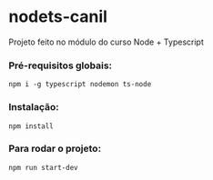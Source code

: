 # nodets-canil

Projeto feito no módulo do curso Node + Typescript

### Pré-requisitos globais:
`npm i -g typescript nodemon ts-node`

### Instalação:
`npm install`

### Para rodar o projeto:
`npm run start-dev`